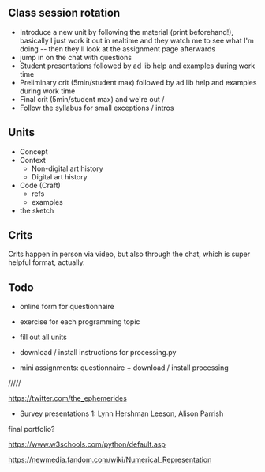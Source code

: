 ## Class session rotation
- Introduce a new unit by following the material (print beforehand!), basically I just work it out in realtime and they watch me to see what I'm doing -- then they'll look at the assignment page afterwards
- jump in on the chat with questions
- Student presentations followed by ad lib help and examples during work time
- Preliminary crit (5min/student max) followed by ad lib help and examples during work time
- Final crit (5min/student max) and we're out
/
- Follow the syllabus for small exceptions / intros


## Units
- Concept
- Context
    - Non-digital art history
    - Digital art history    
- Code (Craft)
    - refs
    - examples
- the sketch


## Crits
Crits happen in person via video, but also through the chat, which is super helpful format, actually.

## Todo
- online form for questionnaire
- exercise for each programming topic
- fill out all units
- download / install instructions for processing.py

- mini assignments: questionnaire + download / install processing




/////

https://twitter.com/the_ephemerides

- Survey presentations 1: Lynn Hershman Leeson, Alison Parrish

final portfolio?

https://www.w3schools.com/python/default.asp


https://newmedia.fandom.com/wiki/Numerical_Representation
